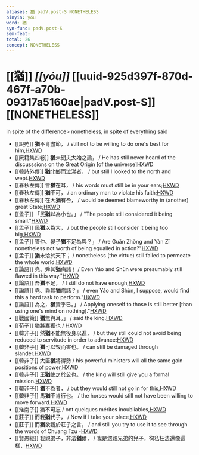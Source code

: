 ```yaml
---
aliases: 猶 padV.post-S NONETHELESS
pinyin: yóu
word: 猶
syn-func: padV.post-S
sem-feat: 
total: 26
concept: NONETHELESS 
---
```

# [[猶]] *[[yóu]]*  [[uuid-925d397f-870d-467f-a70b-09317a5160ae|padV.post-S]] [[NONETHELESS]]
in spite of the difference> nonetheless, in spite of everything said
 - [[說苑]] **猶**不肯盡節， / still not to be willing to do one's best for him,[HXWD](https://hxwd.org/textview.html?location=CH1a0907_CHANT_002-1a.76)
 - [[阮籍集四卷]] **猶**未聞夫太始之論， / He has still never heard of the discusssions on the Great Origin [of the universe][HXWD](https://hxwd.org/textview.html?location=CH2b1558_CHANT_003-43a.16)
 - [[韓詩外傳]] **猶**北鄉而泣涕者， / but still I looked to the north and wept.[HXWD](https://hxwd.org/textview.html?location=KR1c0066_tls_007-7a.22)
 - [[春秋左傳]] 言**猶**在耳， / his words must still be in your ears;[HXWD](https://hxwd.org/textview.html?location=KR1e0001_tls_006-139a.21)
 - [[春秋左傳]] **猶**不可， / an ordinary man to violate his faith;[HXWD](https://hxwd.org/textview.html?location=KR1e0001_tls_009-677a.44)
 - [[春秋左傳]] 在大**猶**有咎， / would be deemed blameworthy in (another) great State;[HXWD](https://hxwd.org/textview.html?location=KR1e0001_tls_009-74a.13)
 - [[孟子]] 「民**猶**以為小也。」 / "The people still considered it being small."[HXWD](https://hxwd.org/textview.html?location=KR1h0001_tls_002-17a.1)
 - [[孟子]] 民**猶**以為大， / but the people still consider it being too big,[HXWD](https://hxwd.org/textview.html?location=KR1h0001_tls_002-17a.4)
 - [[孟子]] 管仲、晏子**猶**不足為與？」 / Are Guǎn Zhòng and Yàn Zǐ nonetheless not worth of being equalled in action?"[HXWD](https://hxwd.org/textview.html?location=KR1h0001_tls_003-4a.1)
 - [[孟子]] **猶**未洽於天下； / nonetheless (the virtue) still failed to permeate the whole world.[HXWD](https://hxwd.org/textview.html?location=KR1h0001_tls_003-5a.7)
 - [[論語]] 堯、舜其**猶**病諸！ / Even Yáo and Shùn were presumably still flawed in this way."[HXWD](https://hxwd.org/textview.html?location=KR1h0004_tls_006-37a.9)
 - [[論語]] 吾**猶**不足， / I still do not have enough,[HXWD](https://hxwd.org/textview.html?location=KR1h0004_tls_012-18a.4)
 - [[論語]] 堯、舜其**猶**病諸？」 / even Yáo and Shùn, I suppose, would find this a hard task to perform."[HXWD](https://hxwd.org/textview.html?location=KR1h0004_tls_014-58a.1)
 - [[論語]] 為之，**猶**賢乎已。」 / Applying oneself to those is still better [than using one's mind on nothing]."[HXWD](https://hxwd.org/textview.html?location=KR1h0004_tls_017-39a.1)
 - [[戰國策]] **猶**無與耳。」 / said the king.[HXWD](https://hxwd.org/textview.html?location=KR2e0003_tls_001-2a.54)
 - [[荀子]] 猶將寡獲也 / [HXWD](https://hxwd.org/textview.html?location=KR3a0002_tls_010-2a.27)
 - [[韓非子]] 然**猶**不能無役身以進， / but they still could not avoid being reduced to servitude in order to advance:[HXWD](https://hxwd.org/textview.html?location=KR3c0005_tls_012-22a.7)
 - [[韓非子]] **猶**可以毀而害也。 / can still be damaged through slander.[HXWD](https://hxwd.org/textview.html?location=KR3c0005_tls_014-47a.6)
 - [[韓非子]] 大臣**猶**將得勢 / his powerful ministers will all the same gain positions of power,[HXWD](https://hxwd.org/textview.html?location=KR3c0005_tls_014-72a.6)
 - [[韓非子]] 王**猶**使之於公也。 / the king will still give you a formal mission.[HXWD](https://hxwd.org/textview.html?location=KR3c0005_tls_022-2a.9)
 - [[韓非子]] **猶**不為者， / but they would still not go in for this,[HXWD](https://hxwd.org/textview.html?location=KR3c0005_tls_030-64a.4)
 - [[韓非子]] 馬**猶**不肯行也。 / the horses would still not have been willing to move forward.[HXWD](https://hxwd.org/textview.html?location=KR3c0005_tls_035-71a.9)
 - [[淮南子]] 猶不可忘 / ont quelques mérites inoubliables,[HXWD](https://hxwd.org/textview.html?location=KR3j0010_tls_013-34a.27)
 - [[莊子]] 而我**猶**代子， / Now if I take your place,[HXWD](https://hxwd.org/textview.html?location=KR5c0126_tls_001-9a.5)
 - [[莊子]] 而**猶**欲觀於莊子之言， / and still you try to use it to see through the words of Chuang Tzu -[HXWD](https://hxwd.org/textview.html?location=KR5c0126_tls_017-14a.3)
 - [[賢愚經]] 我親弟子，非法**猶**爾， / 我是您親兄弟的兒子，徇私枉法還像這樣，[HXWD](https://hxwd.org/textview.html?location=KR6b0059_T_005-0383a.35)
